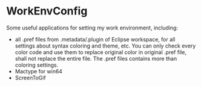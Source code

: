 # WorkEnvConfig
Some useful applications for setting my work environment, including:

- all .pref files from .metadata/.plugin of Eclipse workspace, for all settings about syntax coloring and theme, etc. You can only check every color code and use them to replace original color in original .pref file, shall not replace the entire file. The .pref files contains more than coloring settings.
- Mactype for win64
- ScreenToGif

